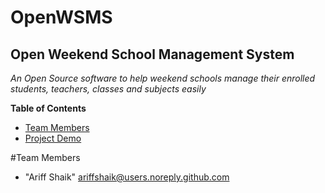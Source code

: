 OpenWSMS
========

Open Weekend School Management System
--------------

*An Open Source software to help weekend schools manage their enrolled students, teachers, classes and subjects easily*

**Table of Contents**

* [Team Members](#team-members)
* [Project Demo](#project-demo)

#<a name="team-members"></a>Team Members
* "Ariff Shaik" <ariffshaik@users.noreply.github.com>



